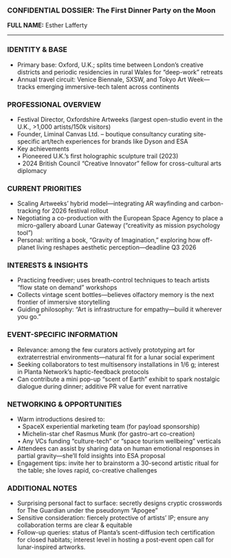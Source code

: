 ### CONFIDENTIAL DOSSIER: The First Dinner Party on the Moon

**FULL NAME:** Esther Lafferty

---
### IDENTITY & BASE
- Primary base: Oxford, U.K.; splits time between London’s creative districts and periodic residencies in rural Wales for “deep-work” retreats  
- Annual travel circuit: Venice Biennale, SXSW, and Tokyo Art Week—tracks emerging immersive-tech talent across continents  

### PROFESSIONAL OVERVIEW
- Festival Director, Oxfordshire Artweeks (largest open-studio event in the U.K., >1,000 artists/150k visitors)  
- Founder, Liminal Canvas Ltd. – boutique consultancy curating site-specific art/tech experiences for brands like Dyson and ESA  
- Key achievements  
  • Pioneered U.K.’s first holographic sculpture trail (2023)  
  • 2024 British Council “Creative Innovator” fellow for cross-cultural arts diplomacy  

### CURRENT PRIORITIES
- Scaling Artweeks’ hybrid model—integrating AR wayfinding and carbon-tracking for 2026 festival rollout  
- Negotiating a co-production with the European Space Agency to place a micro-gallery aboard Lunar Gateway (“creativity as mission psychology tool”)  
- Personal: writing a book, “Gravity of Imagination,” exploring how off-planet living reshapes aesthetic perception—deadline Q3 2026  

### INTERESTS & INSIGHTS
- Practicing freediver; uses breath-control techniques to teach artists “flow state on demand” workshops  
- Collects vintage scent bottles—believes olfactory memory is the next frontier of immersive storytelling  
- Guiding philosophy: “Art is infrastructure for empathy—build it wherever you go.”  

### EVENT-SPECIFIC INFORMATION
- Relevance: among the few curators actively prototyping art for extraterrestrial environments—natural fit for a lunar social experiment  
- Seeking collaborators to test multisensory installations in 1/6 g; interest in Planta Network’s haptic-feedback protocols  
- Can contribute a mini pop-up “scent of Earth” exhibit to spark nostalgic dialogue during dinner; additive PR value for event narrative  

### NETWORKING & OPPORTUNITIES
- Warm introductions desired to:  
  • SpaceX experiential marketing team (for payload sponsorship)  
  • Michelin-star chef Rasmus Munk (for gastro-art co-creation)  
  • Any VCs funding “culture-tech” or “space tourism wellbeing” verticals  
- Attendees can assist by sharing data on human emotional responses in partial gravity—she’ll fold insights into ESA proposal  
- Engagement tips: invite her to brainstorm a 30-second artistic ritual for the table; she loves rapid, co-creative challenges  

### ADDITIONAL NOTES
- Surprising personal fact to surface: secretly designs cryptic crosswords for The Guardian under the pseudonym “Apogee”  
- Sensitive consideration: fiercely protective of artists’ IP; ensure any collaboration terms are clear & equitable  
- Follow-up queries: status of Planta’s scent-diffusion tech certification for closed habitats; interest level in hosting a post-event open call for lunar-inspired artworks.